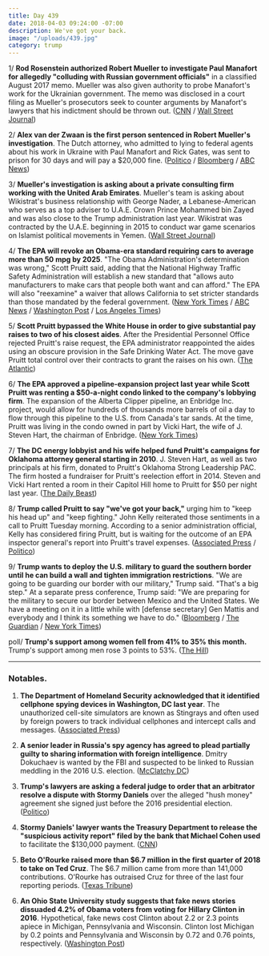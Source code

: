 ```yaml
---
title: Day 439
date: 2018-04-03 09:24:00 -07:00
description: We've got your back.
image: "/uploads/439.jpg"
category: trump
---
```


1/ **Rod Rosenstein authorized Robert Mueller to investigate Paul Manafort for allegedly "colluding with Russian government officials"** in a classified August 2017 memo. Mueller was also given authority to probe Manafort's work for the Ukrainian government. The memo was disclosed in a court filing as Mueller's prosecutors seek to counter arguments by Manafort's lawyers that his indictment should be thrown out. ([CNN](https://www.cnn.com/2018/04/03/politics/mueller-manafort-rosenstein-memo/index.html) / [Wall Street Journal](https://www.wsj.com/articles/mueller-was-authorized-to-investigate-paul-manaforts-work-for-ukraine-1522754850))

2/ **Alex van der Zwaan is the first person sentenced in Robert Mueller's investigation**. The Dutch attorney, who admitted to lying to federal agents about his work in Ukraine with Paul Manafort and Rick Gates, was sent to prison for 30 days and will pay a $20,000 fine. ([Politico](https://www.politico.com/story/2018/04/03/dutch-attorney-sentenced-to-30-days-for-lying-in-mueller-probe-498266) / [Bloomberg](https://www.bloomberg.com/news/articles/2018-04-03/lawyer-who-lied-to-u-s-about-russian-spy-gets-30-day-sentence) / [ABC News](http://abcnews.go.com/Politics/court-poised-hand-1st-sentence-mueller-probe/story?id=54190424))

3/ **Mueller's investigation is asking about a private consulting firm working with the United Arab Emirates**. Mueller's team is asking about Wikistrat's business relationship with George Nader, a Lebanese-American who serves as a top adviser to U.A.E. Crown Prince Mohammed bin Zayed and was also close to the Trump administration last year. Wikistrat was contracted by the U.A.E. beginning in 2015 to conduct war game scenarios on Islamist political movements in Yemen. ([Wall Street Journal](https://www.wsj.com/articles/mueller-probe-into-u-a-e-influence-broadens-1522718922))

4/ **The EPA will revoke an Obama-era standard requiring cars to average more than 50 mpg by 2025**. "The Obama Administration's determination was wrong," Scott Pruitt said, adding that the National Highway Traffic Safety Administration will establish a new standard that "allows auto manufacturers to make cars that people both want and can afford." The EPA will also "reexamine" a waiver that allows California to set stricter standards than those mandated by the federal government. ([New York Times](https://www.nytimes.com/2018/04/02/climate/trump-auto-emissions-rules.html) / [ABC News](http://abcnews.go.com/Politics/trump-epa-rescinding-obama-era-auto-fuel-efficiency/story?id=54184178) / [Washington Post](https://www.washingtonpost.com/national/health-science/epa-to-roll-back-car-emissions-standards/2018/04/02/b720f0b6-36a6-11e8-acd5-35eac230e514_story.html) / [Los Angeles Times](http://www.latimes.com/politics/la-na-pol-epa-fuel-standards-20180402-story.html))

5/ **Scott Pruitt bypassed the White House in order to give substantial pay raises to two of his closest aides**. After the Presidential Personnel Office rejected Pruitt's raise request, the EPA administrator reappointed the aides using an obscure provision in the Safe Drinking Water Act. The move gave Pruitt total control over their contracts to grant the raises on his own. ([The Atlantic](https://www.theatlantic.com/politics/archive/2018/04/pruitt-epa/557123/))

6/ **The EPA approved a pipeline-expansion project last year while Scott Pruitt was renting a $50-a-night condo linked to the company's lobbying firm**. The expansion of the Alberta Clipper pipeline, an Enbridge Inc. project, would allow for hundreds of thousands more barrels of oil a day to flow through this pipeline to the U.S. from Canada's tar sands. At the time, Pruitt was living in the condo owned in part by Vicki Hart, the wife of J. Steven Hart, the chairman of Enbridge. ([New York Times](https://www.nytimes.com/2018/04/02/climate/epa-pruitt-pipeline-apartment.html))

7/ **The DC energy lobbyist and his wife helped fund Pruitt's campaigns for Oklahoma attorney general starting in 2010**. J. Steven Hart, as well as two principals at his firm, donated to Pruitt's Oklahoma Strong Leadership PAC. The firm hosted a fundraiser for Pruitt's reelection effort in 2014. Steven and Vicki Hart rented a room in their Capitol Hill home to Pruitt for $50 per night last year. ([The Daily Beast](https://www.thedailybeast.com/scott-pruitts-dc-lobbyist-landlord-also-funded-his-oklahoma-attorney-general-campaign))

8/ **Trump called Pruitt to say "we've got your back,"** urging him to "keep his head up" and "keep fighting." John Kelly reiterated those sentiments in a call to Pruitt Tuesday morning. According to a senior administration official, Kelly has considered firing Pruitt, but is waiting for the outcome of an EPA inspector general's report into Pruitt's travel expenses. ([Associated Press](https://apnews.com/af680012ce3d4447a97d033966d92f68/Trump-offers-support-to-embattled-EPA-head) / [Politico](https://www.politico.com/story/2018/04/02/scott-pruitt-white-house-considered-firing-453381))

9/ **Trump wants to deploy the U.S. military to guard the southern border until he can build a wall and tighten immigration restrictions**. "We are going to be guarding our border with our military," Trump said. "That's a big step." At a separate press conference, Trump said: "We are preparing for the military to secure our border between Mexico and the United States. We have a meeting on it in a little while with \[defense secretary\] Gen Mattis and everybody and I think its something we have to do." ([Bloomberg](https://www.bloomberg.com/news/articles/2018-04-03/trump-says-he-will-deploy-military-to-guard-u-s-mexico-border) / [The Guardian](https://www.theguardian.com/us-news/2018/apr/03/trump-immigration-mexico-caravan-loopholes-nuclear-option) / [New York Times](https://www.nytimes.com/2018/04/03/us/politics/trump-border-immigration-caravan.html))

poll/ **Trump's support among women fell from 41% to 35% this month.** Trump's support among men rose 3 points to 53%. ([The Hill](http://thehill.com/homenews/administration/381328-stormy-effect-trumps-support-falls-with-women-rises-with-men-in-new))

---

### Notables.

1. **The Department of Homeland Security acknowledged that it identified cellphone spying devices in Washington, DC last year**. The unauthorized cell-site simulators are known as Stingrays and often used by foreign powers to track individual cellphones and intercept calls and messages. ([Associated Press](https://apnews.com/d716aac4ad744b4cae3c6b13dce12d7e))

2. **A senior leader in Russia's spy agency has agreed to plead partially guilty to sharing information with foreign intelligence**. Dmitry Dokuchaev is wanted by the FBI and suspected to be linked to Russian meddling in the 2016 U.S. election. ([McClatchy DC](http://www.mcclatchydc.com/news/nation-world/national/article207723644.html))

3. **Trump's lawyers are asking a federal judge to order that an arbitrator resolve a dispute with Stormy Daniels** over the alleged "hush money" agreement she signed just before the 2016 presidential election. ([Politico](https://www.politico.com/story/2018/04/02/trump-stormy-daniels-lawsuit-496427))

4. **Stormy Daniels' lawyer wants the Treasury Department to release the "suspicious activity report" filed by the bank that Michael Cohen used** to facilitate the $130,000 payment. ([CNN](https://www.cnn.com/2018/04/03/politics/stormy-daniels-request-mnuchin-bank-information/index.html))

5. **Beto O'Rourke raised more than $6.7 million in the first quarter of 2018 to take on Ted Cruz**. The $6.7 million came from more than 141,000 contributions. O'Rourke has outraised Cruz for three of the last four reporting periods. ([Texas Tribune](https://www.texastribune.org/2018/04/03/orourke-says-he-raised-staggering-67m-first-quarter-2018/))

6. **An Ohio State University study suggests that fake news stories dissuaded 4.2% of Obama voters from voting for Hillary Clinton in 2016**. Hypothetical, fake news cost Clinton about 2.2 or 2.3 points apiece in Michigan, Pennsylvania and Wisconsin. Clinton lost Michigan by 0.2 points and Pennsylvania and Wisconsin by 0.72 and 0.76 points, respectively. ([Washington Post](https://www.washingtonpost.com/news/the-fix/wp/2018/04/03/a-new-study-suggests-fake-news-might-have-won-donald-trump-the-2016-election/))
